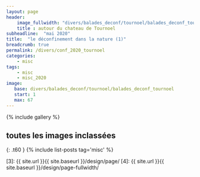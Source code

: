 ```yaml
---
layout: page
header:
    image_fullwidth: "divers/balades_deconf/tournoel/balades_deconf_tournoel_58.jpg"
    title : autour du chateau de Tournoel
subheadline:  "mai 2020"
title:  "le déconfinement dans la nature (1)"
breadcrumb: true
permalink: /divers/conf_2020_tournoel
categories:
    - misc
tags:
    - misc
    - misc_2020
image:
   base: divers/balades_deconf/tournoel/balades_deconf_tournoel
   start: 1
   max: 67
---
```


{% include gallery %}




## toutes les images inclassées
{: .t60 }
{% include list-posts tag='misc' %}



 [1]: http://foundation.zurb.com/docs/components/clearing.html
 [2]: http://foundation.zurb.com/docs/components/block_grid.html
 [3]: {{ site.url }}{{ site.baseurl }}/design/page/
 [4]: {{ site.url }}{{ site.baseurl }}/design/page-fullwidth/
